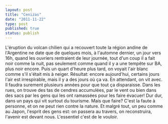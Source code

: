 ```yaml
---
layout: post
title: "Cenizas"
date: "2011-11-22"
type: post
published: true
status: publish
---
```


L'éruption du volcan chilien qui a recouvert toute la région andine de l'Argentine ne date que de quelques mois, à l'automne dernier, un jour vers 16h, quand les ouvriers rentraient de leur journée, tout d'un coup il a fait noir comme la nuit, pas seulement comme quand il y a une tempête sur BA, plus noir encore. Puis un quart d'heure plus tard, on voyait l'air blanc comme s'il s'était mis à neiger. Résultat: encore aujourd'hui, certains jours l'air est irrespirable, mais il y a des jours où ça va. En attendant, on vit avec. Il faudra surement plusieurs années pour que tout ça disparaisse. Dans les rues, on trouve des tas de cendres accumulées, par le vent ou bien dans des sacs par les gens qui les ont ramassées pour les faire évacuer! Dur dur, dans un pays qui vit surtout du tourisme. Mais que faire? C'est la faute à personne, et on ne peut rien contre la nature. Et malgré tout, un peu comme au Japon, l'esprit des gens est: on passera au travers, on reconstruira, l'avenir est devant nous. L'essentiel c'est de le vouloir.
